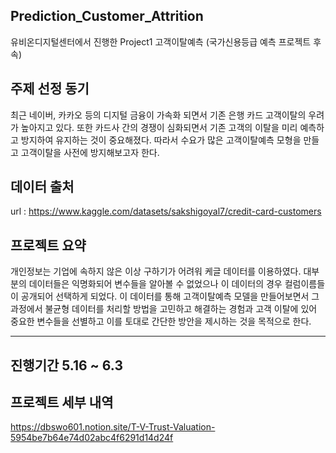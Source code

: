 Prediction_Customer_Attrition
---
유비온디지털센터에서 진행한 Project1 고객이탈예측
(국가신용등급 예측 프로젝트 후속)

주제 선정 동기
---
최근 네이버, 카카오 등의 디지털 금융이 가속화 되면서 기존 은행 카드 고객이탈의
우려가 높아지고 있다. 또한 카드사 간의 경쟁이 심화되면서 기존 고객의 이탈을 미리 예측하고
방지하여 유지하는 것이 중요해졌다. 따라서 수요가 많은 고객이탈예측 모형을 만들고
고객이탈을 사전에 방지해보고자 한다.

데이터 출처
---
url : https://www.kaggle.com/datasets/sakshigoyal7/credit-card-customers

프로젝트 요약
---
개인정보는 기업에 속하지 않은 이상 구하기가 어려워 케글 데이터를 이용하였다. 대부분의 데이터들은
익명화되어 변수들을 알아볼 수 없었으나 이 데이터의 경우 컬럼이름들이 공개되어 선택하게 되었다.
이 데이터를 통해 고객이탈예측 모델을 만들어보면서 그 과정에서
불균형 데이터를 처리할 방법을 고민하고 해결하는 경험과 고객 이탈에 있어 중요한 변수들을
선별하고 이를 토대로 간단한 방안을 제시하는 것을 목적으로 한다.

---
진행기간 5.16 ~ 6.3
---
프로젝트 세부 내역 
---
https://dbswo601.notion.site/T-V-Trust-Valuation-5954be7b64e74d02abc4f6291d14d24f
